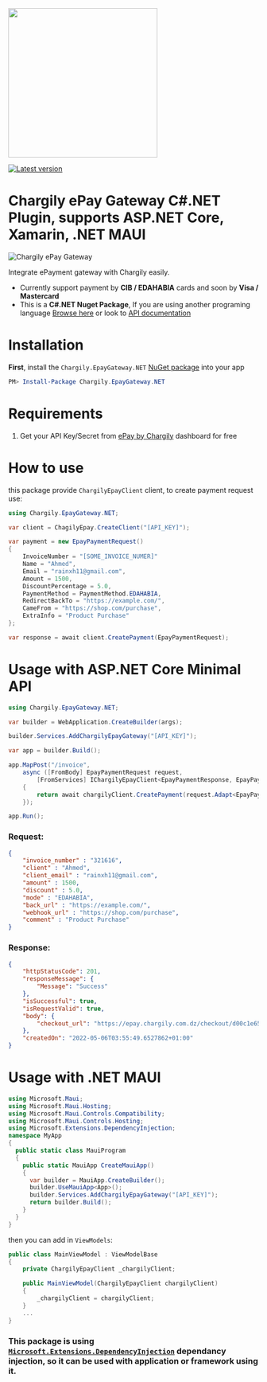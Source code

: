 <img src="https://raw.githubusercontent.com/rainxh11/Chargily.EpayGateway.NET/master/assets/chargily.svg" width="300">

[![Latest version](https://img.shields.io/nuget/v/Chargily.EpayGateway.NET.svg)](https://www.nuget.org/packages/Chargily.EpayGateway.NET/)

# Chargily ePay Gateway C\#.NET Plugin, supports ASP.NET Core, Xamarin, .NET MAUI

![Chargily ePay Gateway](https://raw.githubusercontent.com/Chargily/epay-gateway-php/main/assets/banner-1544x500.png "Chargily ePay Gateway")

Integrate ePayment gateway with Chargily easily.
- Currently support payment by **CIB / EDAHABIA** cards and soon by **Visa / Mastercard**
- This is a **C#.NET Nuget Package**, If you are using another programing language [Browse here](https://github.com/Chargily/) or look to [API documentation](https://github.com/Chargily/epay-gateway-php/blob/master/README.md)

# Installation
**First**, install the `Chargily.EpayGateway.NET` [NuGet package](https://www.nuget.org/packages/Chargily.EpayGateway.NET) into your app
```powershell
PM> Install-Package Chargily.EpayGateway.NET
```

# Requirements
1. Get your API Key/Secret from [ePay by Chargily](https://epay.chargily.com.dz) dashboard for free

# How to use
this package provide `ChargilyEpayClient` client, to create payment request use: 
```csharp
using Chargily.EpayGateway.NET;

var client = ChagilyEpay.CreateClient("[API_KEY]");

var payment = new EpayPaymentRequest()
{
    InvoiceNumber = "[SOME_INVOICE_NUMER]"
    Name = "Ahmed",
    Email = "rainxh11@gmail.com",
    Amount = 1500,
    DiscountPercentage = 5.0,
    PaymentMethod = PaymentMethod.EDAHABIA,
    RedirectBackTo = "https://example.com/",
    CameFrom = "https://shop.com/purchase",
    ExtraInfo = "Product Purchase"
};

var response = await client.CreatePayment(EpayPaymentRequest);
```

# Usage with ASP.NET Core Minimal API
```csharp
using Chargily.EpayGateway.NET;

var builder = WebApplication.CreateBuilder(args);

builder.Services.AddChargilyEpayGateway("[API_KEY]");

var app = builder.Build();

app.MapPost("/invoice",
    async ([FromBody] EpayPaymentRequest request,
        [FromServices] IChargilyEpayClient<EpayPaymentResponse, EpayPaymentRequest> chargilyClient) =>
    {
        return await chargilyClient.CreatePayment(request.Adapt<EpayPaymentRequest>());
    });

app.Run();
```
### Request:
```json
{
    "invoice_number" : "321616",
    "client" : "Ahmed",
    "client_email" : "rainxh11@gmail.com",
    "amount" : 1500,
    "discount" : 5.0,
    "mode" : "EDAHABIA",
    "back_url" : "https://example.com/",
    "webhook_url" : "https://shop.com/purchase",
    "comment" : "Product Purchase"
}
```
### Response:
```json
{
    "httpStatusCode": 201,
    "responseMessage": {
        "Message": "Success"
    },
    "isSuccessful": true,
    "isRequestValid": true,
    "body": {
        "checkout_url": "https://epay.chargily.com.dz/checkout/d00c1e652200798bbc35f688b2910fa9bc6c4c30d38b51e3f4142e407fa7c141"
    },
    "createdOn": "2022-05-06T03:55:49.6527862+01:00"
}
```


# Usage with .NET MAUI
```csharp
using Microsoft.Maui;
using Microsoft.Maui.Hosting;
using Microsoft.Maui.Controls.Compatibility;
using Microsoft.Maui.Controls.Hosting;
using Microsoft.Extensions.DependencyInjection;
namespace MyApp
{
  public static class MauiProgram
  {
    public static MauiApp CreateMauiApp()
    {
      var builder = MauiApp.CreateBuilder();
      builder.UseMauiApp<App>();
      builder.Services.AddChargilyEpayGateway("[API_KEY]");
      return builder.Build();
    }
  }
}
```
then you can add in `ViewModels`:
```csharp
public class MainViewModel : ViewModelBase  
{  
    private ChargilyEpayClient _chargilyClient;  

    public MainViewModel(ChargilyEpayClient chargilyClient)  
    {  
        _chargilyClient = chargilyClient;  
    }  
    ...  
}
```

### This package is using [`Microsoft.Extensions.DependencyInjection`](https://www.nuget.org/packages/Microsoft.Extensions.DependencyInjection) dependancy injection, so it can be used with application or framework using it.

[api-keys]: https://epay.chargily.com.dz/secure/admin/apikeys
